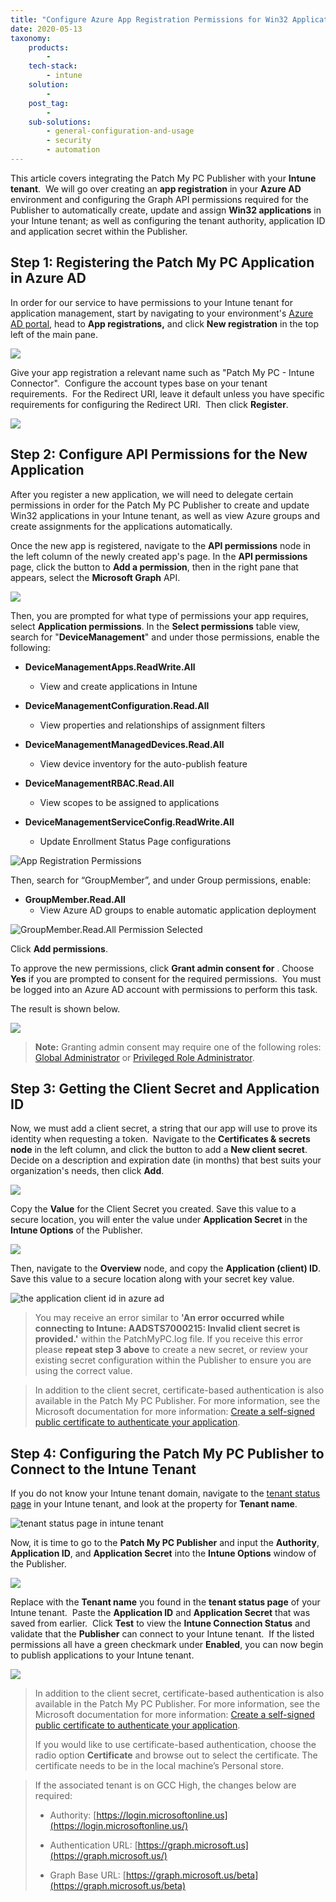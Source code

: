 ```yaml
---
title: "Configure Azure App Registration Permissions for Win32 Applications in Intune"
date: 2020-05-13
taxonomy:
    products:
        - 
    tech-stack:
        - intune
    solution:
        - 
    post_tag:
        - 
    sub-solutions:
        - general-configuration-and-usage
        - security
        - automation
---
```


This article covers integrating the Patch My PC Publisher with your **Intune tenant**.  We will go over creating an **app registration** in your **Azure AD** environment and configuring the Graph API permissions required for the Publisher to automatically create, update and assign **Win32 applications** in your Intune tenant; as well as configuring the tenant authority, application ID and application secret within the Publisher.

## Step 1: Registering the Patch My PC Application in Azure AD

In order for our service to have permissions to your Intune tenant for application management, start by navigating to your environment's [Azure AD portal](https://portal.azure.com/#blade/Microsoft_AAD_IAM/ActiveDirectoryMenuBlade/RegisteredApps), head to **App registrations,** and click **New registration** in the top left of the main pane.

![](../../_images/azure-app-registration-12.png)

Give your app registration a relevant name such as "Patch My PC - Intune Connector".  Configure the account types base on your tenant requirements.  For the Redirect URI, leave it default unless you have specific requirements for configuring the Redirect URI.  Then click **Register**.

![](../../_images/azure-app-registration-7.png)

## Step 2: Configure API Permissions for the New Application

After you register a new application, we will need to delegate certain permissions in order for the Patch My PC Publisher to create and update Win32 applications in your Intune tenant, as well as view Azure groups and create assignments for the applications automatically.

Once the new app is registered, navigate to the **API permissions** node in the left column of the newly created app's page. In the **API permissions** page, click the button to **Add a permission**, then in the right pane that appears, select the **Microsoft Graph** API.

![](../../_images/azure-app-registration-11.png)

Then, you are prompted for what type of permissions your app requires, select **Application permissions**. In the **Select permissions** table view, search for "**DeviceManagement**" and under those permissions, enable the following:

- **DeviceManagementApps.ReadWrite.All**
    - View and create applications in Intune

- **DeviceManagementConfiguration.Read.All**
    - View properties and relationships of assignment filters

- **DeviceManagementManagedDevices.Read.All**
    - View device inventory for the auto-publish feature

- **DeviceManagementRBAC.Read.All**
    - View scopes to be assigned to applications

- **DeviceManagementServiceConfig.ReadWrite.All**
    - Update Enrollment Status Page configurations

![App Registration Permissions](images/IntuneAppRegPerms.png)

Then, search for “GroupMember”, and under Group permissions, enable:

- **GroupMember.Read.All**
    - View Azure AD groups to enable automatic application deployment

![GroupMember.Read.All Permission Selected](images/GroupMemberReadAll.png)

Click **Add permissions**.

To approve the new permissions, click **Grant admin consent for** . Choose **Yes** if you are prompted to consent for the required permissions.  You must be logged into an Azure AD account with permissions to perform this task.

The result is shown below.

![](../../_images/azure-app-registration-14.png)

> **Note:** Granting admin consent may require one of the following roles: [Global Administrator](https://docs.microsoft.com/en-us/azure/active-directory/roles/permissions-reference#global-administrator) or [Privileged Role Administrator](https://docs.microsoft.com/en-us/azure/active-directory/roles/permissions-reference#privileged-role-administrator).

## Step 3: Getting the Client Secret and Application ID

Now, we must add a client secret, a string that our app will use to prove its identity when requesting a token.  Navigate to the **Certificates & secrets node** in the left column, and click the button to add a **New client secret**. Decide on a description and expiration date (in months) that best suits your organization's needs, then click **Add**.

![](../../_images/azure-app-registration-10.png)

Copy the **Value** for the Client Secret you created. Save this value to a secure location, you will enter the value under **Application Secret** in the **Intune Options** of the Publisher.

![](../../_images/azure-app-registration-6.png)

Then, navigate to the **Overview** node, and copy the **Application (client) ID**.  Save this value to a secure location along with your secret key value.

![the application client id in azure ad](images/application-client-id.png)

> You may receive an error similar to **'An error occurred while connecting to Intune: AADSTS7000215: Invalid client secret is provided.'** within the PatchMyPC.log file. If you receive this error please **repeat step 3 above** to create a new secret, or review your existing secret configuration within the Publisher to ensure you are using the correct value.

> In addition to the client secret, certificate-based authentication is also available in the Patch My PC Publisher. For more information, see the Microsoft documentation for more information: [Create a self-signed public certificate to authenticate your application](https://docs.microsoft.com/en-us/azure/active-directory/develop/howto-create-self-signed-certificate).

## Step 4: Configuring the Patch My PC Publisher to Connect to the Intune Tenant

If you do not know your Intune tenant domain, navigate to the [tenant status page](https://devicemanagement.microsoft.com/#blade/Microsoft_Intune_DeviceSettings/TenantAdminMenu/tenantStatus) in your Intune tenant, and look at the property for **Tenant name**.

![tenant status page in intune tenant](images/tenant-status.png)

Now, it is time to go to the **Patch My PC Publisher** and input the **Authority**, **Application ID**, and **Application Secret** into the **Intune Options** window of the Publisher.

![](../../_images/azure-app-registration-16.png)

Replace with the **Tenant name** you found in the **tenant status page** of your Intune tenant.  Paste the **Application ID** and **Application Secret** that was saved from earlier.  Click **Test** to view the **Intune Connection Status** and validate that the **Publisher** can connect to your Intune tenant.  If the listed permissions all have a green checkmark under **Enabled**, you can now begin to publish applications to your Intune tenant.

![](../../_images/azure-app-registration-15.png)

> In addition to the client secret, certificate-based authentication is also available in the Patch My PC Publisher. For more information, see the Microsoft documentation for more information: [Create a self-signed public certificate to authenticate your application](https://docs.microsoft.com/en-us/azure/active-directory/develop/howto-create-self-signed-certificate).
> 
> If you would like to use certificate-based authentication, choose the radio option **Certificate** and browse out to select the certificate. The certificate needs to be in the local machine’s Personal store.

> If the associated tenant is on GCC High, the changes below are required:
> 
> - Authority: [https://login.microsoftonline.us](https://login.microsoftonline.us/)
> 
> - Authentication URL: [https://graph.microsoft.us](https://graph.microsoft.us/)
> 
> - Graph Base URL: [https://graph.microsoft.us/beta](https://graph.microsoft.us/beta)
